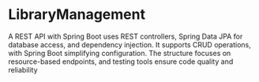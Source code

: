 # LibraryManagement
A REST API with Spring Boot uses REST controllers, Spring Data JPA for database access, and dependency injection. It supports CRUD operations, with Spring Boot simplifying configuration. The structure focuses on resource-based endpoints, and testing tools ensure code quality and reliability

